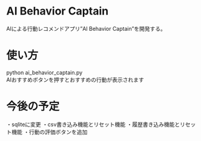 # AI Behavior Captain
AIによる行動レコメンドアプリ”AI Behavior Captain”を開発する。  


# 使い方
python ai_behavior_captain.py  
AIおすすめボタンを押すとおすすめの行動が表示されます

# 今後の予定

・sqliteに変更
・csv書き込み機能とリセット機能
・履歴書き込み機能とリセット機能
・行動の評価ボタンを追加
